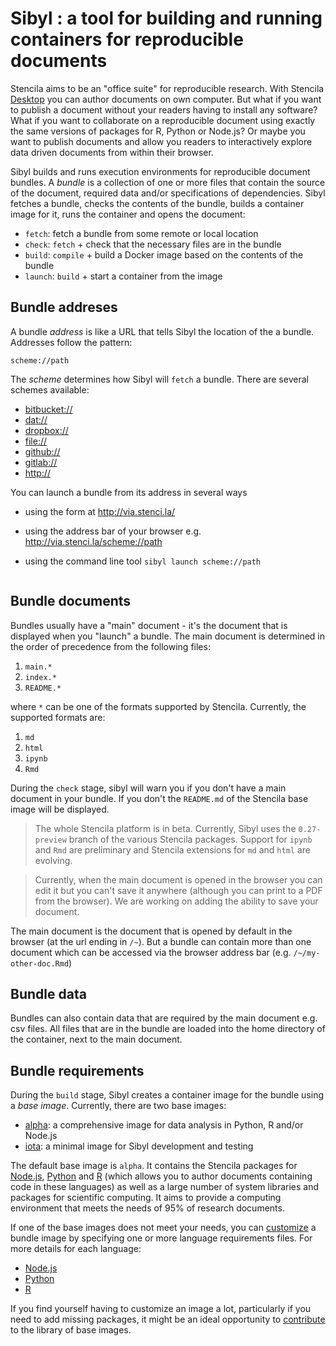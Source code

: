 # Sibyl : a tool for building and running containers for reproducible documents

Stencila aims to be an "office suite" for reproducible research. With Stencila [Desktop](https://github.com/stencila/desktop) you can author documents on own computer. But what if you want to publish a document without your readers having to install any software? What if you want to collaborate on a reproducible document using exactly the same versions of packages for R, Python or Node.js? Or maybe you want to publish documents and allow you readers to interactively explore data driven documents from within their browser.

Sibyl builds and runs execution environments for reproducible document bundles. A *bundle* is a collection of one or more files that contain the source of the document, required data and/or specifications of dependencies. Sibyl fetches a bundle, checks the contents of the bundle, builds a container image for it, runs the container and opens the document:

- `fetch`: fetch a bundle from some remote or local location
- `check`: `fetch` + check that the necessary files are in the bundle
- `build`: `compile` + build a Docker image based on the contents of the bundle
- `launch`: `build` + start a container from the image

## Bundle addreses

A bundle _address_ is like a URL that tells Sibyl the location of the a bundle. Addresses follow the pattern:
 	
    scheme://path

The _scheme_ determines how Sibyl will `fetch` a bundle. There are several schemes available:

- [bitbucket://](bitbucket)
- [dat://](dat)
- [dropbox://](dropbox)
- [file://](file)
- [github://](github)
- [gitlab://](gitlab)
- [http://](http)

You can launch a bundle from its address in several ways

- using the form at http://via.stenci.la/

- using the address bar of your browser e.g. http://via.stenci.la/scheme://path

- using the command line tool `sibyl launch scheme://path`
    ```

## Bundle documents

Bundles usually have a "main" document - it's the document that is displayed when you "launch" a bundle. The main document is determined in the order of precedence from the following files:

1. `main.*`
2. `index.*`
3. `README.*`

where `*` can be one of the formats supported by Stencila. Currently, the supported formats are:

1. `md`
2. `html`
3. `ipynb`
4. `Rmd`

During the `check` stage, sibyl will warn you if you don't have a main document in your bundle. If you don't the `README.md` of the Stencila base image will be displayed.

> The whole Stencila platform is in beta. Currently, Sibyl uses the `0.27-preview` branch of the various Stencila packages. Support for `ipynb` and `Rmd` are preliminary and Stencila extensions for `md` and `html` are evolving.

> Currently, when the main document is opened in the browser you can edit it but you can't save it anywhere (although you can print to a PDF from the browser). We are working on adding the ability to save your document.

The main document is the document that is opened by default in the browser (at the url ending in `/~`). But a bundle can contain more than one document which can be accessed via the browser address bar (e.g. `/~/my-other-doc.Rmd`)


## Bundle data

Bundles can also contain data that are required by the main document e.g. csv files. All files that are in the bundle are loaded into the home directory of the container, next to the main document.


## Bundle requirements

During the `build` stage, Sibyl creates a container image for the bundle using a _base image_. Currently, there are two base images:

- [alpha](alpha): a comprehensive image for data analysis in Python, R and/or Node.js
- [iota](iota): a minimal image for Sibyl development and testing

The default base image is `alpha`. It contains the Stencila packages for [Node.js](https://github.com/stencila/node), [Python](https://github.com/stencila/python) and [R](https://github.com/stencila/r) (which allows you to author documents containing code in these languages) as well as a large number of system libraries and packages for scientific computing. It aims to provide a computing environment that meets the needs of 95% of research documents.

If one of the base images does not meet your needs, you can [customize](customize-image) a bundle image by specifying one or more language requirements files. For more details for each language:

- [Node.js](node)
- [Python](python)
- [R](r)

If you find yourself having to customize an image a lot, particularly if you need to add missing packages, it might be an ideal opportunity to [contribute](contribute-image) to the library of base images.
